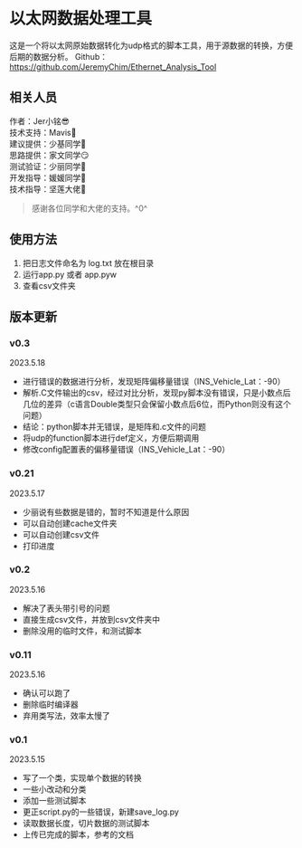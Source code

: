 # 以太网数据处理工具
这是一个将以太网原始数据转化为udp格式的脚本工具，用于源数据的转换，方便后期的数据分析。
Github：https://github.com/JeremyChim/Ethernet_Analysis_Tool

## 相关人员
作者：Jer小铭😎   
技术支持：Mavis🤣   
建议提供：少基同学🤪  
思路提供：家文同学😏   
测试验证：少丽同学🤨  
开发指导：媛媛同学🤠  
技术指导：坚莲大佬🧐  
 
> 感谢各位同学和大佬的支持。^0^

## 使用方法
1. 把日志文件命名为 log.txt 放在根目录 
2. 运行app.py 或者 app.pyw 
3. 查看csv文件夹

## 版本更新

### v0.3
2023.5.18
- 进行错误的数据进行分析，发现矩阵偏移量错误（INS_Vehicle_Lat：-90）
- 解析.C文件输出的csv，经过对比分析，发现py脚本没有错误，只是小数点后几位的差异（c语言Double类型只会保留小数点后6位，而Python则没有这个问题）
- 结论：python脚本并无错误，是矩阵和.c文件的问题
- 将udp的function脚本进行def定义，方便后期调用
- 修改config配置表的偏移量错误（INS_Vehicle_Lat：-90）

### v0.21
2023.5.17
- 少丽说有些数据是错的，暂时不知道是什么原因
- 可以自动创建cache文件夹
- 可以自动创建csv文件
- 打印进度

### v0.2
2023.5.16
- 解决了表头带引号的问题
- 直接生成csv文件，并放到csv文件夹中
- 删除没用的临时文件，和测试脚本

### v0.11
2023.5.16
- 确认可以跑了
- 删除临时编译器
- 弃用类写法，效率太慢了

### v0.1
2023.5.15
- 写了一个类，实现单个数据的转换
- 一些小改动和分类
- 添加一些测试脚本
- 更正script.py的一些错误，新建save_log.py
- 读取数据长度，切片数据的测试脚本
- 上传已完成的脚本，参考的文档
